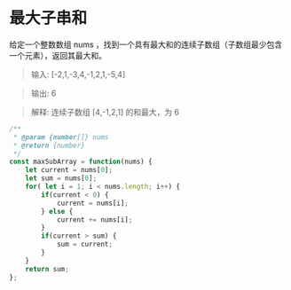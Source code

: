 # 最大子串和

给定一个整数数组 nums ，找到一个具有最大和的连续子数组（子数组最少包含一个元素），返回其最大和。

> 输入: [-2,1,-3,4,-1,2,1,-5,4]

> 输出: 6

> 解释: 连续子数组 [4,-1,2,1] 的和最大，为 6

```javascript
/**
 * @param {number[]} nums
 * @return {number}
 */
const maxSubArray = function(nums) {
    let current = nums[0];
    let sum = nums[0];
    for( let i = 1; i < nums.length; i++) {
        if(current < 0) {
            current = nums[i];
        } else { 
            current += nums[i];
        }
        if(current > sum) { 
            sum = current;
        }
    }
    return sum;
};
```